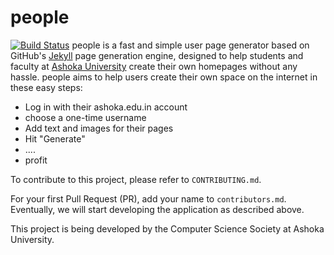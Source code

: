 people
======
[![Build Status](https://travis-ci.org/ayushkalani/people.svg?branch=master)](https://travis-ci.org/ayushkalani/people)
people is a fast and simple user page generator based on GitHub's [Jekyll](http://jekyllrb.com) page generation engine, designed to help students and faculty at [Ashoka University](http://ashoka.edu.in) create their own homepages without any hassle. people aims to help users create their own space on the internet in these easy steps:

- Log in with their ashoka.edu.in account
- choose a one-time username
- Add text and images for their pages
- Hit "Generate"
- ....
- profit

To contribute to this project, please refer to `CONTRIBUTING.md`.

For your first Pull Request (PR), add your name to `contributors.md`. Eventually, we will start developing the application as described above.

This project is being developed by the Computer Science Society at Ashoka University.
